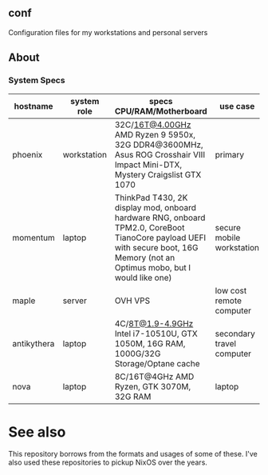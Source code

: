 conf
--------------------

Configuration files for my workstations and personal servers

## About



### System Specs

| hostname    | system role | specs CPU/RAM/Motherboard                                                                                                                                                     | use case                  |
|-------------|-------------|-------------------------------------------------------------------------------------------------------------------------------------------------------------------------------|---------------------------|
| phoenix     | workstation | 32C/16T@4.00GHz AMD Ryzen 9 5950x, 32G DDR4@3600MHz, Asus ROG Crosshair VIII Impact Mini-DTX, Mystery Craigslist GTX 1070                                                     | primary                   |
| momentum    | laptop      | ThinkPad T430, 2K display mod, onboard hardware RNG, onboard TPM2.0, CoreBoot TianoCore payload UEFI with secure boot, 16G Memory (not an Optimus mobo, but I would like one) | secure mobile workstation |
| maple       | server      | OVH VPS                                                                                                                                                                       | low cost remote computer  |
| antikythera | laptop      | 4C/8T@1.9-4.9GHz Intel i7-10510U, GTX 1050M, 16G RAM, 1000G/32G Storage/Optane cache                                                                                          | secondary travel computer |
| nova | laptop      | 8C/16T@4GHz AMD Ryzen, GTK 3070M, 32G RAM                                                                                          | laptop |


# See also
This repository borrows from the formats and usages of some of these. I've also used these repositories to pickup NixOS over the years.
